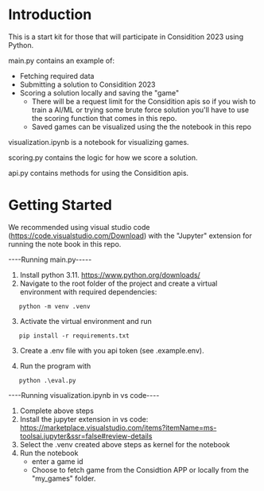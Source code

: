 # Introduction

This is a start kit for those that will participate in Considition 2023 using Python.

main.py contains an example of:

- Fetching required data
- Submitting a solution to Considition 2023
- Scoring a solution locally and saving the "game"
  - There will be a request limit for the Considition apis so if you wish to train a AI/ML or trying some brute force solution you'll have to use the scoring function that comes in this repo.
  - Saved games can be visualized using the the notebook in this repo

visualization.ipynb is a notebook for visualizing games.

scoring.py contains the logic for how we score a solution.

api.py contains methods for using the Considition apis.

# Getting Started

We recommended using visual studio code (https://code.visualstudio.com/Download) with the "Jupyter" extension for running the note book in this repo.

----Running main.py-----

1. Install python 3.11. https://www.python.org/downloads/
2. Navigate to the root folder of the project and create a virtual environment with required dependencies:

```console
   python -m venv .venv
```

3. Activate the virtual environment and run

```console
   pip install -r requirements.txt
```

3. Create a .env file with you api token (see .example.env).

4. Run the program with

```console
   python .\eval.py
```

----Running visualization.ipynb in vs code----

1. Complete above steps
2. Install the jupyter extension in vs code: https://marketplace.visualstudio.com/items?itemName=ms-toolsai.jupyter&ssr=false#review-details
3. Select the .venv created above steps as kernel for the notebook
4. Run the notebook
   - enter a game id
   - Choose to fetch game from the Considtion APP or locally from the "my_games" folder.
